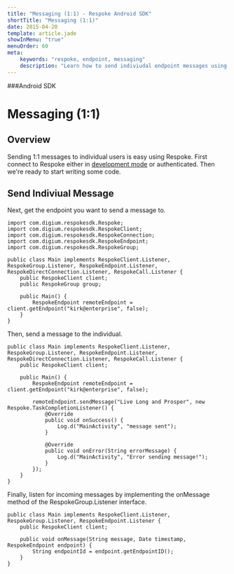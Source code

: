 ```yaml
---
title: "Messaging (1:1) - Respoke Android SDK"
shortTitle: "Messaging (1:1)"
date: 2015-04-20
template: article.jade
showInMenu: "true"
menuOrder: 60
meta:
    keywords: "respoke, endpoint, messaging"
    description: "Learn how to send indiviudal endpoint messages using Respoke"
---
```


###Android SDK
# Messaging (1:1)

## Overview

Sending 1:1 messages to individual users is easy using Respoke. First connect to Respoke either in [development mode](/client/android/getting-started.html) or authenticated. Then we're ready to start writing some code.

## Send Indiviual Message

Next, get the endpoint you want to send a message to.

    import com.digium.respokesdk.Respoke;
    import com.digium.respokesdk.RespokeClient;
    import com.digium.respokesdk.RespokeConnection;
    import com.digium.respokesdk.RespokeEndpoint;
    import com.digium.respokesdk.RespokeGroup;

    public class Main implements RespokeClient.Listener, RespokeGroup.Listener, RespokeEndpoint.Listener,  RespokeDirectConnection.Listener, RespokeCall.Listener {
        public RespokeClient client;
        public RespokeGroup group;

        public Main() {
            RespokeEndpoint remoteEndpoint = client.getEndpoint("kirk@enterprise", false);
        }
    }

Then, send a message to the individual.

    public class Main implements RespokeClient.Listener, RespokeGroup.Listener, RespokeEndpoint.Listener,  RespokeDirectConnection.Listener, RespokeCall.Listener {
        public RespokeClient client;

        public Main() {
            RespokeEndpoint remoteEndpoint = client.getEndpoint("kirk@enterprise", false);
            
            remoteEndpoint.sendMessage("Live Long and Prosper", new Respoke.TaskCompletionListener() {
                @Override
                public void onSuccess() {
                    Log.d("MainActivity", "message sent");
                }

                @Override
                public void onError(String errorMessage) {
                    Log.d("MainActivity", "Error sending message!");
                }
            }); 
        }
    }

Finally, listen for incoming messages by implementing the onMessage method of the RespokeGroup.Listener interface.

    public class Main implements RespokeClient.Listener, RespokeGroup.Listener, RespokeEndpoint.Listener {
        public RespokeClient client;

        public void onMessage(String message, Date timestamp, RespokeEndpoint endpoint) {
            String endpointId = endpoint.getEndpointID();
        }
    }